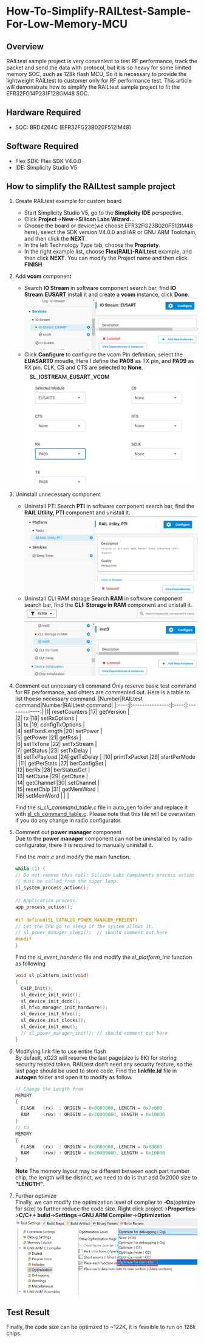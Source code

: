 # How-To-Simplify-RAILtest-Sample-For-Low-Memory-MCU

## Overview

RAILtest sample project is very convenient to test RF performance, track the packet and send the data with protocol, but it is so heavy for some limited memory SOC, such as 128k flash MCU, So it is necessary to provide the lightweight RAILtest to customer only for RF performance test. This article will demonstrate how to simplify the RAILtest sample project to fit the EFR32FG14P231F128GM48 SOC.

## Hardware Required

- SOC: BRD4264C (EFR32FG23B020F512IM48)

## Software Required

- Flex SDK: Flex SDK V4.0.0
- IDE: Simplicity Studio V5   

## How to simplify the RAILtest sample project 

1. Create RAILtest example for custom board
    - Start Simplicity Studio V5, go to the **Simplicity IDE** perspective.
    - Click **Project**->**New**->**Silicon Labs Wizard...**
    - Choose the board or device(we choose EFR32FG23B020F512IM48 here), select the SDK version V4.0.0 and IAR or GNU ARM Toolchain, and then click the **NEXT**.
    - In the left Technology Type tab, choose the **Propriety**.
    - In the right example list, choose **Flex(RAIL)-RAILtest** example, and then click **NEXT**. You can modify the Project name and then click **FINISH**.

2. Add **vcom** component
    - Search **IO Stream** in software component search bar, find  **IO Stream:EUSART** install it and create a **vcom** instance, click **Done**. 
    ![image_vcom](doc/iamge_vcom.PNG)
    - Click **Configure** to configure the vcom Pin definition, select the **EUASART0** moudle, Here I define the **PA08** as TX pin, and **PA09** as RX pin. CLK, CS and CTS are selected to **None**.
    ![image_vcom](doc/vcom_pin_definition.PNG) 

3. Uninstall unnecessary component
    - Uninstall PTI
      Search **PTI** in software component search bar, find the **RAIL Utility, PTI** component and unistall it.
      ![image_vcom](doc/PTI.PNG)  
    - Uninstall CLI RAM storage
      Search **RAM** in software component search bar, find the **CLI: Storage in RAM** component and unistall it.
      ![image_vcom](doc/cli_ram.PNG)

4. Comment out unnessary cli command
Only reserve basic test command for RF performance, and ohters are commented out. Here is a table to list thoese necessary command.
    |Number|RAILtest command|Number|RAILtest command|
    |:----:|:---------------:|:----:|:-------------:|
    |1|    resetCounters   |17|    getVersion      |   
    |2|    rx              |18|    setRxOptions    |   
    |3|    tx              |19|    configTxOptions |   
    |4|    setFixedLength  |20|    setPower        |   
    |5|   getPower         |21|   getRssi          |  
    |6|   setTxTone        |22|   setTxStream      |    
    |7|   getStatus        |23|   setTxDelay       |   
    |8|   setTxPayload     |24|   getTxDelay       | 
    |10|  printTxPacket    |26|  startPerMode      |
    |11|  getPerStats      |27|  berConfigSet      |   
    |12|  berRx            |28|  berStatusGet      |  
    |13|  setCtune         |29|  getCtune          |   
    |14|  getChannel       |30|  setChannel        |   
    |15|  resetChip        |31|  getMemWord        |  
    |16|  setMemWord       |  |                    |

    Find the *sl_cli_command_table.c* file in auto_gen folder and replace it with [sl_cli_command_table.c](src/). Please note that this file will be overwriten if you do any change in radio configurator.

5. Comment out **power manager** component  
  Due to the **power manager** component can not be uninstalled by radio configurator, there it is required to manually uninstall it. 

    Find the *main.c* and modify the main function. 

    ```c
    while (1) {
    // Do not remove this call: Silicon Labs components process action routine
    // must be called from the super loop.
    sl_system_process_action();
    
    // Application process.
    app_process_action();
    
    #if defined(SL_CATALOG_POWER_MANAGER_PRESENT)
    // Let the CPU go to sleep if the system allows it.
    // sl_power_manager_sleep();  // should comment out here
    #endif
    }
    ```

    Find the *sl_event_hander.c* file and modify the *sl_platform_init* function as following

    ```C
    void sl_platform_init(void)
    {
      CHIP_Init();
      sl_device_init_nvic();
      sl_device_init_dcdc();
      sl_hfxo_manager_init_hardware();
      sl_device_init_hfxo();
      sl_device_init_clocks();
      sl_device_init_emu();
      // sl_power_manager_init(); // should comment out here
    }
    ```

6. Modifying link file to use entire flash   
   By default, xG23 will reserve the last page(size is 8K) for storing security related token. RAILtest don't need any security feature, so the last page should be used to store code.
   Find the **linkfile.ld** file in **autogen** folder and open it to modify as follow.

    ```C
    // Change the Length from
    MEMORY
    {
      FLASH   (rx)  : ORIGIN = 0x8000000, LENGTH = 0x7e000
      RAM     (rwx) : ORIGIN = 0x20000000, LENGTH = 0x10000
    }
    // to
    MEMORY
    {
      FLASH   (rx)  : ORIGIN = 0x8000000, LENGTH = 0x80000
      RAM     (rwx) : ORIGIN = 0x20000000, LENGTH = 0x10000
    }  
    ```
    **Note**
    The memory layout may be different between each part number chip, the length will be distinct, we need to do is that add 0x2000 size to **"LENGTH"**.

7. Further optimize  
Finally, we can modify the optimization level of complier to **-Os**(optmize for size) to further reduce the code size.
Right click project->**Properties**->**C/C++ bulid**->**Settings**->**GNU ARM Compiler**->**Optimization**    
![image_vcom](doc/optimization_level.PNG)
## Test Result
Finally, the code size can be optimzed to ~122K, it is feasible to run on 128k chips.          
    
    

  











